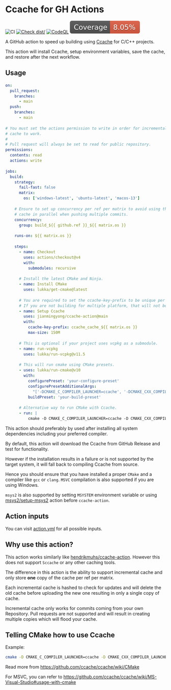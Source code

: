 # Ccache for GH Actions

![CI](https://github.com/jianmingyong/ccache-action/actions/workflows/ci.yml/badge.svg)
[![Check dist/](https://github.com/jianmingyong/ccache-action/actions/workflows/check-dist.yml/badge.svg)](https://github.com/jianmingyong/ccache-action/actions/workflows/check-dist.yml)
[![CodeQL](https://github.com/jianmingyong/ccache-action/actions/workflows/codeql-analysis.yml/badge.svg)](https://github.com/actions/typescript-action/actions/workflows/codeql-analysis.yml)
[![Coverage](./badges/coverage.svg)](./badges/coverage.svg)

A GitHub action to speed up building using [Ccache](https://ccache.dev/) for
C/C++ projects.

This action will install Ccache, setup environment variables, save the cache,
and restore after the next workflow.

## Usage

<!-- prettier-ignore-start -->
```yaml
on:
  pull_request:
    branches:
      - main
  push:
    branches:
      - main

# You must set the actions permission to write in order for incremental
# cache to work.
#
# Pull request will always be set to read for public repository.
permissions:
  contents: read
  actions: write

jobs:
  build:
    strategy:
      fail-fast: false
      matrix:
        os: ['windows-latest', 'ubuntu-latest', 'macos-13']

    # Ensure to set up concurrency per ref per matrix to avoid using the same
    # cache in parallel when pushing multiple commits.
    concurrency:
      group: build_${{ github.ref }}_${{ matrix.os }}

    runs-on: ${{ matrix.os }}

    steps:
      - name: Checkout
        uses: actions/checkout@v4
        with:
          submodules: recursive

      # Install the latest CMake and Ninja.
      - name: Install CMake
        uses: lukka/get-cmake@latest

      # You are required to set the ccache-key-prefix to be unique per matrix.
      # If you are not building for multiple platform, that will not be required.
      - name: Setup Ccache
        uses: jianmingyong/ccache-action@main
        with:
          ccache-key-prefix: ccache_cache_${{ matrix.os }}
          max-size: 150M

      # This is optional if your project uses vcpkg as a submodule.
      - name: run-vcpkg
        uses: lukka/run-vcpkg@v11.5

      # This will run cmake using CMake presets.
      - uses: lukka/run-cmake@v10
        with:
          configurePreset: 'your-configure-preset'
          configurePresetAdditionalArgs:
            "['-DCMAKE_C_COMPILER_LAUNCHER=ccache', '-DCMAKE_CXX_COMPILER_LAUNCHER=ccache']"
          buildPreset: 'your-build-preset'

      # Alternative way to run CMake with Ccache.
      - run: |
          cmake -D CMAKE_C_COMPILER_LAUNCHER=ccache -D CMAKE_CXX_COMPILER_LAUNCHER=ccache ...
```
<!-- prettier-ignore-end -->

This action should preferably by used after installing all system dependencies
including your preferred compiler.

By default, this action will download the Ccache from GitHub Release and test
for functionality.

However if the installation results in a failure or is not supported by the
target system, it will fall back to compiling Ccache from source.

Hence you should ensure that you have installed a proper `CMake` and a compiler
like `gcc` or `clang`. `MSVC` compilation is also supported if you are using
Windows.

`msys2` is also supported by setting `MSYSTEM` environment variable or using
[msys2/setup-msys2](https://github.com/msys2/setup-msys2) action before
`ccache-action`.

## Action inputs

You can visit
[action.yml](https://github.com/jianmingyong/ccache-action/blob/main/action.yml)
for all possible inputs.

## Why use this action?

This action works similarly like
[hendrikmuhs/ccache-action](https://github.com/hendrikmuhs/ccache-action).
However this does not support `Sccache` or any other caching tools.

The difference in this action is the ability to support incremental cache and
only store **one** copy of the cache per ref per matrix.

Each incremental cache is hashed to check for updates and will delete the old
cache before uploading the new one resulting in only a single copy of cache.

Incremental cache only works for commits coming from your own Repository. Pull
requests are not supported and will result in creating multiple copies which
will flood your cache.

## Telling CMake how to use Ccache

Example:

```sh
cmake -D CMAKE_C_COMPILER_LAUNCHER=ccache -D CMAKE_CXX_COMPILER_LAUNCHER=ccache ...
```

Read more from https://github.com/ccache/ccache/wiki/CMake

For MSVC, you can refer to
https://github.com/ccache/ccache/wiki/MS-Visual-Studio#usage-with-cmake
